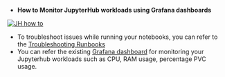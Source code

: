 * **How to Monitor JupyterHub workloads using Grafana dashboards** 

[![JH how to](https://img.youtube.com/vi/1zZ-7mdxOWU/0.jpg)](https://youtu.be/1zZ-7mdxOWU)


-  To troubleshoot issues while running your notebooks, you can refer to the [Troubleshooting Runbooks][12]
-  You can refer the existing [Grafana dashboard][13] for monitoring your Jupyterhub workloads such as CPU, RAM usage, percentage PVC usage.

[12]: https://www.operate-first.cloud/hitchhikers-guide/apps/docs/odh/jupyterhub/runbook.md

[13]: https://grafana.operate-first.cloud/